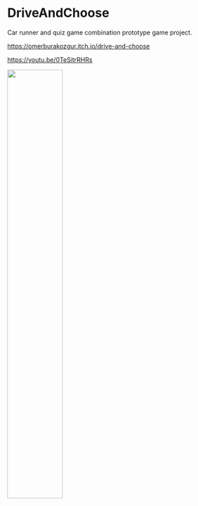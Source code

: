 # DriveAndChoose
Car runner and quiz game combination prototype game project.

https://omerburakozgur.itch.io/drive-and-choose

https://youtu.be/0TeSitrRHRs

[<img src="https://i3.ytimg.com/vi/0TeSitrRHRs/maxresdefault.jpg" width="50%">](https://youtu.be/0TeSitrRHRs "Drive And Choose Gameplay")
